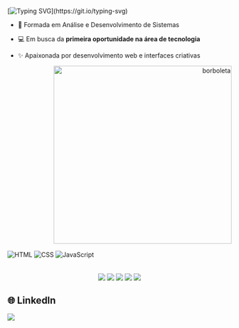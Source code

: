 <!-- Título animado -->
[![Typing SVG](https://readme-typing-svg.demolab.com?font=Tangerine&weight=500&size=38&pause=1000&color=D14CE8&random=true&width=510&lines=Ol%C3%A1%2C+seja+bem+vindo!)](https://git.io/typing-svg)

- 📘 Formada em Análise e Desenvolvimento de Sistemas
- 💻 Em busca da **primeira oportunidade na área de tecnologia**
- ✨ Apaixonada por desenvolvimento web e interfaces criativas

  <!-- Borboleta decorativa -->
<p align="right">
  <img src="https://i.imgur.com/sCFez7y.png" alt="borboleta" width="400px">
</p>

<div style="display: inline_block">
  <img align="center" alt="HTML" src="https://img.shields.io/badge/HTML5-E34F26?style=for-the-badge&logo=html5&logoColor=white" />
  <img align="center" alt="CSS" src="https://img.shields.io/badge/CSS3-1572B6?style=for-the-badge&logo=css3&logoColor=white" />
  <img align="center" alt="JavaScript" src="https://img.shields.io/badge/JavaScript-F7DF1E?style=for-the-badge&logo=javascript&logoColor=black" />
</div>

<br>
</br>

<div align="center">
  <img src="http://github-profile-summary-cards.vercel.app/api/cards/stats?username=mayaratlt23&theme=jolly" />
  <img src="http://github-profile-summary-cards.vercel.app/api/cards/productive-time?username=mayaratlt23&theme=jolly&utcOffset=8" />
  <img src="http://github-profile-summary-cards.vercel.app/api/cards/repos-per-language?username=mayaratlt23&theme=jolly" />
  <img src="http://github-profile-summary-cards.vercel.app/api/cards/most-commit-language?username=mayaratlt23&theme=jolly" />
  <img src="http://github-profile-summary-cards.vercel.app/api/cards/profile-details?username=mayaratlt23&theme=jolly" />
</div>



## 🌐 Linkedln

<a href="https://www.linkedin.com/in/mayaraalmeida24/" target="_blank">
  <img src="https://img.shields.io/badge/-LinkedIn-%230077B5?style=for-the-badge&logo=linkedin&logoColor=white" />
</a>












  

